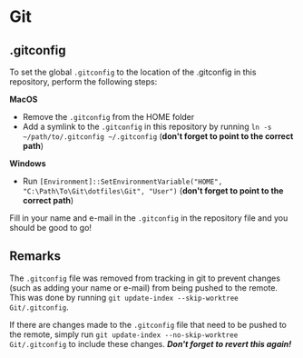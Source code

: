 # Git

## .gitconfig
To set the global `.gitconfig` to the location of the .gitconfig in this repository, perform the following steps:

**MacOS**
- Remove the `.gitconfig` from the HOME folder
- Add a symlink to the `.gitconfig` in this repository by running `ln -s ~/path/to/.gitconfig ~/.gitconfig` (**don't forget to point to the correct path**)

**Windows**
- Run `[Environment]::SetEnvironmentVariable("HOME", "C:\Path\To\Git\dotfiles\Git", "User")` (**don't forget to point to the correct path**)

Fill in your name and e-mail in the `.gitconfig` in the repository file and you should be good to go!

## Remarks
The `.gitconfig` file was removed from tracking in git to prevent changes (such as adding your name or e-mail) from being pushed to the remote. This was done by running `git update-index --skip-worktree Git/.gitconfig`.

If there are changes made to the `.gitconfig` file that need to be pushed to the remote, simply run `git update-index --no-skip-worktree Git/.gitconfig` to include these changes. ***Don't forget to revert this again!***